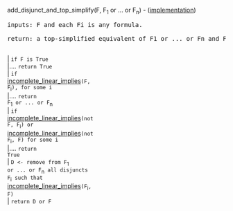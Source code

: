 add\_disjunct\_and\_top\_simplify(F, F<sub>1</sub> or ... or F<sub>n</sub>) - ([implementation](http://code.google.com/p/aic-expresso/source/browse/trunk/src/main/java/com/sri/ai/grinder/library/equality/cardinality/direct/core/AddDisjunctAndTopSimplify.java))
<pre>
inputs: F and each Fi is any formula.<br>
return: a top-simplified equivalent of F1 or ... or Fn and F in linear time.<br>
</pre>
| `if F is True`<br>
|.... <code>return True</code><br>
| <code>if </code><a href='FunctionIncompleteLinearImplies.md'>incomplete_linear_implies</a><code>(F, F</code><sub>i</sub><code>), for some i</code><br>
|.... <code>return F</code><sub>1</sub><code> or ... or F</code><sub>n</sub><br>
| <code>if </code><a href='FunctionIncompleteLinearImplies.md'>incomplete_linear_implies</a><code>(not F, F</code><sub>i</sub><code>) or </code><a href='FunctionIncompleteLinearImplies.md'>incomplete_linear_implies</a><code>(not F</code><sub>i</sub><code>, F) for some i</code><br>
|.... <code>return True</code><br>
| <code>D &lt;- remove from F</code><sub>1</sub><code> or ... or F</code><sub>n</sub><code> all disjuncts F</code><sub>i</sub><code> such that </code><a href='FunctionIncompleteLinearImplies.md'>incomplete_linear_implies</a><code>(F</code><sub>i</sub><code>, F)</code><br>
| <code>return D or F</code><br>